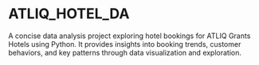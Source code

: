# ATLIQ_HOTEL_DA
A concise data analysis project exploring hotel bookings for ATLIQ Grants Hotels using Python. It provides insights into booking trends, customer behaviors, and key patterns through data visualization and exploration.
